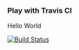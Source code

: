 ### Play with Travis CI
Hello World


[![Build Status](https://travis-ci.org/uav2608/play-with-travis.svg?branch=master)](https://travis-ci.org/uav2608/play-with-travis)
